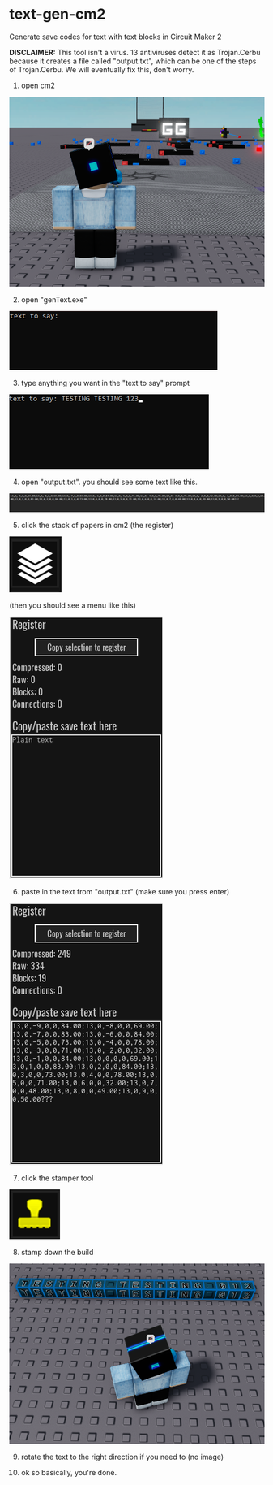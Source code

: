 # text-gen-cm2
Generate save codes for text with text blocks in Circuit Maker 2

**DISCLAIMER:** This tool isn't a virus. 13 antiviruses detect it as Trojan.Cerbu because it creates a file called "output.txt", which can be one of the steps of Trojan.Cerbu. We will eventually fix this, don't worry.

1) open cm2

![aswgrjio0](assets/openedCM2.png)

2) open "genText.exe"

![asdasd](assets/openedGenText.png)

3) type anything you want in the "text to say" prompt

![asdag](assets/typedSomethingGenText.png)

4) open "output.txt". you should see some text like this.

![lol](assets/saveCode.png)

5) click the stack of papers in cm2 (the register)

![register](assets/registerIcon.png)

(then you should see a menu like this)

![regmenu](assets/registerMenu.png)

6) paste in the text from "output.txt" (make sure you press enter)

![regmenuwithtext](assets/registerMenuWithText.png)

7) click the stamper tool

![stamp](assets/stamp.png)

8) stamp down the build

![stampedbuild](assets/buildStampedDown.png)

9) rotate the text to the right direction if you need to (no image)

10) ok so basically, you're done.
